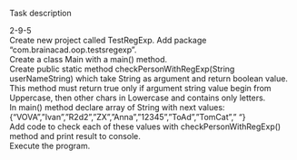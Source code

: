 Task description  
  
  2-9-5  
  Create new project called TestRegExp. Add package “com.brainacad.oop.testsregexp”.  
  Create a class Main with a main() method.  
  Create public static method checkPersonWithRegExp(String userNameString) which take String as argument and return boolean value. 
  This method must return true only if argument string value begin from Uppercase, then other chars in Lowercase and contains only letters.  
  In main() method declare array of String with next values:  
  {“VOVA”,”Ivan”,”R2d2”,”ZX”,”Anna”,”12345”,”ToAd”,”TomCat”,” “}  
  Add code to check each of these values with checkPersonWithRegExp() method and print result to console.  
  Execute the program.  
